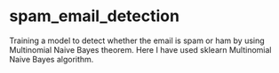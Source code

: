 # spam_email_detection
Training a model to detect whether the email is spam or ham by using Multinomial Naive Bayes theorem. Here I have used sklearn Multinomial Naive Bayes algorithm.
